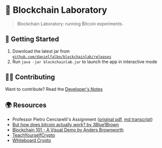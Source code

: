 # 🔬 Blockchain Laboratory

> Blockchain Laboratory: running ₿itcoin experiments.

## 🚦 Getting Started

1. Download the latest jar from [`github.com/danielfalbo/blockchainlab/releases`](https://github.com/danielfalbo/blockchainlab/releases)
2. Run `java -jar blockchainlab.jar` to launch the app in interactive mode

## 👨‍💻 Contributing

Want to contribute? Read the [Developer's Notes](./dev.md)

## 🌍 Resources

- Professor Pietro Cenciarelli's Assignment ([original pdf](./assignment.pdf), [md transcript](./assignment.md))
- [But how does bitcoin actually work? by 3Blue1Brown](https://youtu.be/bBC-nXj3Ng4)
- [Blockchain 101 - A Visual Demo by Anders Brownworth](https://youtu.be/_160oMzblY8)
- [TeachYourselfCrypto](https://teachyourselfcrypto.com)
- [Whiteboard Crypto](https://www.youtube.com/c/whiteboardcrypto)
